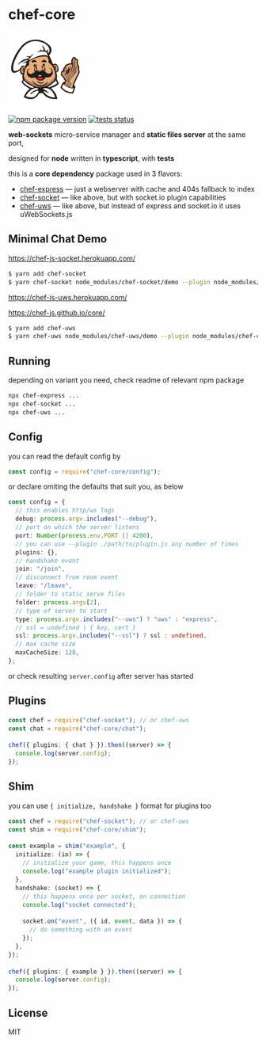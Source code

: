 # chef-core

<img style="max-width: 100%;" src="https://raw.githubusercontent.com/chef-js/express/main/chef.png" width="150" />

<a href="https://badge.fury.io/js/chef-core"><img src="https://badge.fury.io/js/chef-core.svg" alt="npm package version" /></a> <a href="https://circleci.com/gh/chef-js/core"><img src="https://circleci.com/gh/chef-js/core.svg?style=shield" alt="tests status" /></a>

**web-sockets** micro-service manager and **static files server** at the same port,

designed for **node** written in **typescript**, with **tests**

this is a **core dependency** package used in 3 flavors:

- [chef-express](https://npmjs.com/package/chef-express) — just a webserver with cache and 404s fallback to index
- [chef-socket](https://npmjs.com/package/chef-socket) — like above, but with socket.io plugin capabilities
- [chef-uws](https://npmjs.com/package/chef-uws) — like above, but instead of express and socket.io it uses uWebSockets.js

## Minimal Chat Demo

https://chef-js-socket.herokuapp.com/

```bash
$ yarn add chef-socket
$ yarn chef-socket node_modules/chef-socket/demo --plugin node_modules/chef-core/chat.js
```

https://chef-js-uws.herokuapp.com/

https://chef-js.github.io/core/

```bash
$ yarn add chef-uws
$ yarn chef-uws node_modules/chef-uws/demo --plugin node_modules/chef-core/chat.js
```

## Running

depending on variant you need, check readme of relevant npm package

```bash
npx chef-express ...
npx chef-socket ...
npx chef-uws ...
```

## Config

you can read the default config by

```ts
const config = require("chef-core/config");
```

or declare omiting the defaults that suit you, as below

```ts
const config = {
  // this enables http/ws logs
  debug: process.argv.includes("--debug"),
  // port on which the server listens
  port: Number(process.env.PORT || 4200),
  // you can use --plugin ./path/to/plugin.js any number of times
  plugins: {},
  // handshake event
  join: "/join",
  // disconnect from room event
  leave: "/leave",
  // folder to static serve files
  folder: process.argv[2],
  // type of server to start
  type: process.argv.includes("--uws") ? "uws" : "express",
  // ssl = undefined | { key, cert }
  ssl: process.argv.includes("--ssl") ? ssl : undefined,
  // max cache size
  maxCacheSize: 128,
};
```

or check resulting `server.config` after server has started

## Plugins

```ts
const chef = require("chef-socket"); // or chef-uws
const chat = require("chef-core/chat");

chef({ plugins: { chat } }).then((server) => {
  console.log(server.config);
});
```

## Shim

you can use `{ initialize, handshake }` format for plugins too

```ts
const chef = require("chef-socket"); // or chef-uws
const shim = require("chef-core/shim");

const example = shim("example", {
  initialize: (io) => {
    // initialize your game, this happens once
    console.log("example plugin initialized");
  },
  handshake: (socket) => {
    // this happens once per socket, on connection
    console.log("socket connected");

    socket.on("event", ({ id, event, data }) => {
      // do something with an event
    });
  },
});

chef({ plugins: { example } }).then((server) => {
  console.log(server.config);
});
```

## License

MIT
